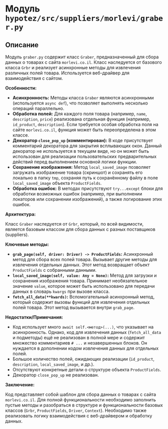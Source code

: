 # Модуль `hypotez/src/suppliers/morlevi/graber.py`

## Описание

Модуль `graber.py` содержит класс `Graber`, предназначенный для сбора данных о товарах с сайта `morlevi.co.il`. Класс наследуется от базового класса `Grbr` и реализует асинхронные методы для извлечения различных полей товара.  Используется веб-драйвер для взаимодействия с сайтом.

**Особенности:**

* **Асинхронность:** Методы класса `Graber` являются асинхронными (используется `async def`), что позволяет выполнять несколько операций параллельно.
* **Обработка полей:** Для каждого поля товара (например, `name`, `description`, `price`) реализована отдельная функция (например, `id_product`, `description`).  Если требуется особая обработка поля на сайте `morlevi.co.il`, функция может быть переопределена в этом классе.
* **Декоратор `close_pop_up` (комментирован):** В коде присутствует комментарий декоратора для закрытия всплывающих окон.  Данный декоратор не используется в текущем виде, но он может быть использован для реализации пользовательских предварительных действий перед выполнением основной логики функции.
* **Сохранение изображения:**  Метод `local_saved_image` позволяет загружать изображение товара (скриншот) и сохранять его локально в папку `tmp`, сохраняя путь к сохранённому файлу в поле `local_saved_image` объекта `ProductFields`.
* **Обработка ошибок:** В методах присутствуют `try...except` блоки для обработки возможных ошибок (например, при выполнении локаторов или сохранении изображений), а также логирование этих ошибок.

**Архитектура:**

Класс `Graber` наследуется от `Grbr`, который, по всей видимости, является базовым классом для сбора данных с разных поставщиков (suppliers).

**Ключевые методы:**

* **`grab_page(self, driver: Driver) -> ProductFields`:** Асинхронный метод для сбора всех полей товара. Вызывает другие методы для извлечения отдельных данных.  Этот метод возвращает объект `ProductFields` с собранными данными.
* **`local_saved_image(self, value: Any = None)`:** Метод для загрузки и сохранения изображения товара.  Принимает необязательное значение `value`, которое может быть использовано для передачи данных в словарь `kwargs` при вызове класса.
* **`fetch_all_data(**kwards)`:** Вспомогательный асинхронный метод, который содержит вызовы функций для извлечения отдельных полей товара.  Этот метод вызывается внутри `grab_page`.

**Недостатки/Примечания:**

* Код использует много `await self.<метод>(...)`, что указывает на асинхронность. Однако, код для извлечения данных (`fetch_all_data` и подметоды) ещё не реализован в полной мере и содержит множество комментариев `# ...` и незавершенных блоков.  Он нуждается в дополнении кодом извлечения данных для отдельных полей.
* Большое количество полей, ожидающих реализации (`id_product`, `description`, `local_saved_image`, и др.).
* Отсутствуют конкретные детали о структуре объекта `ProductFields`.
* Декоратор `close_pop_up` не реализован.


**Заключение:**

Код представляет собой шаблон для сбора данных о товарах с сайта `morlevi.co.il`.  Для полной функциональности необходимо заполнить пустые методы и разобраться в структуре и функциональности базовых классов (`Grbr`, `ProductFields`, `Driver`, `Context`).  Необходимо также реализовать логику взаимодействия с веб-драйвером и обработку данных.